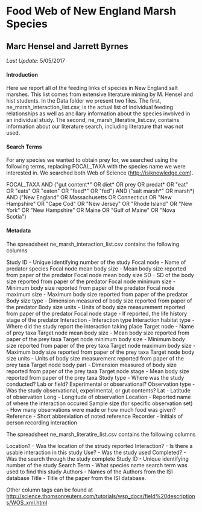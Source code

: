 # Food Web of New England Marsh Species
## Marc Hensel and Jarrett Byrnes

*Last Update:* 5/05/2017

#### Introduction

Here we report all of the feeding links of species in New England salt marshes. This list comes from extensive literature mining by M. Hensel and hist students. In the Data folder we present two files. The first, ne_marsh_interaction_list.csv, is the actual list of individual feeding relationships as well as ancillary information about the species involved in an individual study. The second, ne_marsh_literatire_list.csv, contains information about our literature search, including literature that was not used.


#### Search Terms

For any species we wanted to obtain prey for, we searched using the following terms, replacing FOCAL_TAXA with the species name we were interested in. We searched both Web of Science (http://isiknowledge.com).

FOCAL_TAXA AND ("gut content*" OR diet* OR prey OR predat* OR "eat" OR "eats" OR "eaten" OR "feed*" OR "fed") AND ("salt marsh*" OR marsh*) AND ("New England" OR Massachusetts OR Connecticut OR "New Hampshire" OR "Cape Cod" OR "New Jersey" OR "Rhode Island" OR "New York" OR "New Hampshire" OR Maine OR "Gulf of Maine" OR "Nova Scotia")


#### Metadata

The spreadsheet ne_marsh_interaction_list.csv contains the following columns

Study ID - Unique identifying number of the study
Focal node - Name of predator species
Focal node mean body size - Mean body size reported from paper of the predator
Focal node mean body size SD - SD of the body size reported from paper of the predator
Focal node minimum size - Minimum body size reported from paper of the predator
Focal node maximum size - Maximum body size reported from paper of the predator
Body size type - Dimension measured of body size reported from paper of the predator
Body size units - Units of body size measurement reported from paper of the predator
Focal node stage - If reported, the life history stage of the predator
Interaction - Interaction type
Interaction habitat type - Where did the study report the interaction taking place
Target node - Name of prey taxa
Target node mean body size -  Mean body size reported from paper of the prey taxa
Target node minimum body size -  Minimum body size reported from paper of the prey taxa
Target node maximum body size -  Maximum body size reported from paper of the prey taxa
Target node body size units -  Units of body size measurement reported from paper of the prey taxa
Target node body part - Dimension measured of body size reported from paper of the prey taxa
Target node stage -  Mean body size reported from paper of the prey taxa
Study type - Where was the study conducted? Lab or field? Experimental or observational?
Observation type - Was the study observational, experimental, or gut contents?
Lat - Latitude of observation
Long - Longitude of observation
Location - Reported name of where the interaction occured
Sample size (for specific observation set) - How many observations were made or how much food was given?
Reference - Short abbreviation of noted reference
Recorder - Initials of person recording interaction

The spreadsheet ne_marsh_literatire_list.csv contains the following columns

Location? - Was the location of the strudy reported
Interaction? - Is there a usable interaction in this study
Use? - Was the study used
Completed? - Was the search through the study complete
Study ID - Unique identifying number of the study
Search Term - What species name search term was used to find this study
Authors - Names of the Authors from the ISI database
Title - Title of the paper from the ISI database.

Other column tags can be found at   http://science.thomsonreuters.com/tutorials/wsp_docs/field%20descriptions/WOS_xml.html
